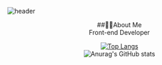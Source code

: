 ![header](https://capsule-render.vercel.app/api?type=wave&color=auto&height=300&section=header&text=Juuny1995&fontSize=90)

<div align=center>

##💁🏻About Me <br/>
Front-end Developer 
  
[![Top Langs](https://github-readme-stats.vercel.app/api/top-langs/?username=junny1995&layout=compact)](https://github.com/junny1995/github-readme-stats)
<br />
![Anurag's GitHub stats](https://github-readme-stats.vercel.app/api?username=junny1995&show_icons=true&theme=radical)

</div>
